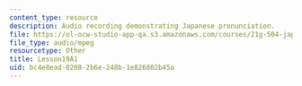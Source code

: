 ```yaml
---
content_type: resource
description: Audio recording demonstrating Japanese pronunciation.
file: https://ol-ocw-studio-app-qa.s3.amazonaws.com/courses/21g-504-japanese-iv-spring-2009/bc4e8ead02082b6e248b1e826802b45a_Lesson19A1.mp3
file_type: audio/mpeg
resourcetype: Other
title: Lesson19A1
uid: bc4e8ead-0208-2b6e-248b-1e826802b45a
---
```


